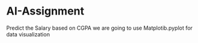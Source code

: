 # AI-Assignment
Predict the Salary based on CGPA
we are going to use Matplotib.pyplot for  data visualization
